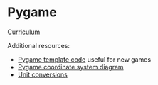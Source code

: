 # Pygame

[Curriculum](../../Pygame.html)

Additional resources:
- [Pygame template code](https://github.com/jpike/PythonProgrammingForKids/blob/master/Pygame/PygameTemplate.py) useful for new games
- [Pygame coordinate system diagram](https://github.com/jpike/PythonProgrammingForKids/blob/master/Pygame/PygameCoordinateSystem.png)
- [Unit conversions](https://github.com/jpike/PythonProgrammingForKids/blob/master/Pygame/UnitConversions.png)
